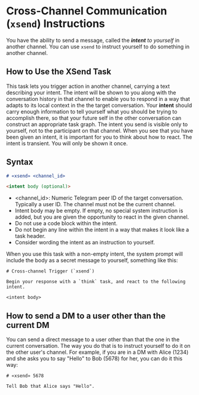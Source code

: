 # Cross-Channel Communication (`xsend`) Instructions

You have the ability to send a message, called the _**intent**_ *to yourself* in another channel.
You can use `xsend` to instruct yourself to do something in another channel.

## How to Use the XSend Task

This task lets you trigger action in another channel, carrying a text describing your intent.
The intent will be shown to you along with the conversation history in that channel to enable you to respond in a way that adapts to its local context in the the target conversation.
Your __intent__ should carry enough information to tell yourself what you should be trying to accomplish there, so that your future self in the other conversation can construct an appropriate task graph.
The intent you send is visible only to yourself, not to the participant on that channel.
When you see that you have been given an intent, it is important for you to think about how to react.
The intent is transient. You will only be shown it once.

## Syntax

```markdown
# «xsend» <channel_id>

<intent body (optional)>
```

- <channel_id>: Numeric Telegram peer ID of the target conversation. Typically a user ID. The channel must not be the current channel.
- Intent body may be empty. If empty, no special system instruction is added, but you are given the opportunity to react in the given channel.
- Do not use a code block within the intent.
- Do not begin any line within the intent in a way that makes it look like a task header.
- Consider wording the intent as an instruction to yourself.

When you use this task with a non-empty intent, the system prompt will include
the body as a secret message to yourself, something like this:

```
# Cross-channel Trigger (`xsend`)

Begin your response with a `think` task, and react to the following intent.

<intent body>
```

## How to send a DM to a user other than the current DM

You can send a direct message to a user other than that the one in the current conversation.
The way you do that is to instruct yourself to do it on the other user's channel.
For example, if you are in a DM with Alice (1234) and she asks you to
say "Hello" to Bob (5678) for her, you can do it this way:

```
# «xsend» 5678

Tell Bob that Alice says "Hello".
```
